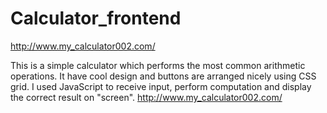 # Calculator_frontend

http://www.my_calculator002.com/

This is a simple calculator which performs the most common arithmetic operations. It have cool design and buttons are arranged nicely using CSS grid. I used JavaScript to receive input, perform computation and display the correct result on "screen".
http://www.my_calculator002.com/
